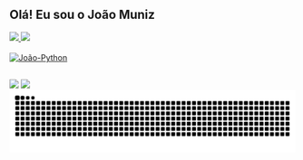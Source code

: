 ## Olá! Eu sou o João Muniz 


<div>
  <a href="https://github.com/joaomnz13">
  <img height="180cm" src="https://github-readme-stats.vercel.app/api?username=joaomnz13&show_icons=true&theme=jolly&include_all_comits=true&count_private=true"/>
  <img height="100cm" src="https://github-readme-stats.vercel.app/api/top-langs/?username=joaomnz13&layout=compact&langs_count-16&theme=jolly"/>
</div>

<div style="display: inline_block"><br>
  <img align="center" alt="João-Python" height="60" weight="60" src="https://cdn.jsdelivr.net/gh/devicons/devicon@latest/icons/python/python-original-wordmark.svg" />
</div>

##

<div>
  <a href="https://instagram.com/joao.mnz_" target="=_blank"><img height="25" src="https://img.shields.io/badge/Instagram-E4405F?style=for-the-badge&logo=instagram&logoColor=white" target="_blank"></a>
  <a href="mailto:joao.munizsenai25@gmail.com" target="=_blank"><img height="25" src="https://img.shields.io/badge/Gmail-D14836?style=for-the-badge&logo=gmail&logoColor=white" target="_blank"></a>
</div>

<picture align="center">
  <source media="(prefers-color-scheme: dark)" srcset="https://raw.githubusercontent.com/joaomnz13/joaomnz13/output/github-contribution-grid-snake-dark.svg">
  <source media="(prefers-color-scheme: light)" srcset="https://raw.githubusercontent.com/joaomnz13/joaomnz13/output/github-contribution-grid-snake-dark.svg">
  <img align="center" alt="github contribution grid snake animation" src="https://raw.githubusercontent.com/joaomnz13/joaomnz13/output/github-contribution-grid-snake.svg">
</picture>
